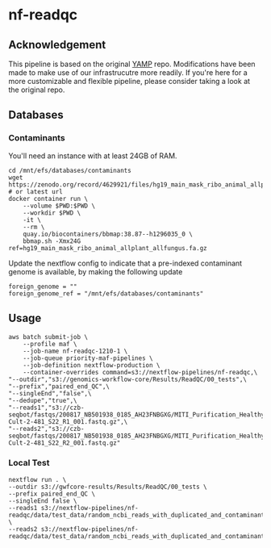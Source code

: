 # nf-readqc

## Acknowledgement

This pipeline is based on the original [YAMP](https://github.com/alesssia/YAMP) repo. Modifications have been made to make use of our infrastrucutre more readily. If you're here for a more customizable and flexible pipeline, please consider taking a look at the original repo.

## Databases

### Contaminants

You'll need an instance with at least 24GB of RAM.

```{bash}
cd /mnt/efs/databases/contaminants
wget https://zenodo.org/record/4629921/files/hg19_main_mask_ribo_animal_allplant_allfungus.fa.gz # or latest url
docker container run \
    --volume $PWD:$PWD \
    --workdir $PWD \
    -it \
    --rm \
    quay.io/biocontainers/bbmap:38.87--h1296035_0 \
    bbmap.sh -Xmx24G ref=hg19_main_mask_ribo_animal_allplant_allfungus.fa.gz
```

Update the nextflow config to indicate that a pre-indexed contaminant genome is available, by making the following update

```{bash}
foreign_genome = ""
foreign_genome_ref = "/mnt/efs/databases/contaminants"
```

## Usage

```{bash}
aws batch submit-job \
    --profile maf \
    --job-name nf-readqc-1210-1 \
    --job-queue priority-maf-pipelines \
    --job-definition nextflow-production \
    --container-overrides command=s3://nextflow-pipelines/nf-readqc,\
"--outdir","s3://genomics-workflow-core/Results/ReadQC/00_tests",\
"--prefix","paired_end_QC",\
"--singleEnd","false",\
"--dedupe","true",\
"--reads1","s3://czb-seqbot/fastqs/200817_NB501938_0185_AH23FNBGXG/MITI_Purification_Healthy/E8_SH0000236_0619-Cult-2-481_S22_R1_001.fastq.gz",\
"--reads2","s3://czb-seqbot/fastqs/200817_NB501938_0185_AH23FNBGXG/MITI_Purification_Healthy/E8_SH0000236_0619-Cult-2-481_S22_R2_001.fastq.gz"
```

### Local Test

```{bash}
nextflow run . \
--outdir s3://gwfcore-results/Results/ReadQC/00_tests \
--prefix paired_end_QC \
--singleEnd false \
--reads1 s3://nextflow-pipelines/nf-readqc/data/test_data/random_ncbi_reads_with_duplicated_and_contaminants_R1.fastq.gz \
--reads2 s3://nextflow-pipelines/nf-readqc/data/test_data/random_ncbi_reads_with_duplicated_and_contaminants_R2.fastq.gz
```
